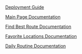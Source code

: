 <a href="https://github.com/Ahaanv19/Poway_Auto_Frontend/issues/24" target="_blank">Deployment Guide</a>

<a href="https://github.com/Ahaanv19/Poway_Auto_Frontend/issues/25" target="_blank">Main Page Documentation</a>

<a href="https://github.com/Ahaanv19/Poway_Auto_Frontend/issues/26" target="_blank">Find Best Route Documentation</a>

<a href="https://github.com/Ahaanv19/Poway_Auto_Frontend/issues/26" target="_blank">Favorite Locations Documentation</a>

<a href="https://github.com/Ahaanv19/Poway_Auto_Frontend/issues/28" target="_blank">Daily Routine Documentation</a>

